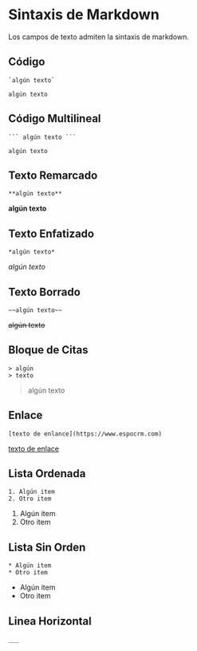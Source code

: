 # Sintaxis de Markdown

Los campos de texto admiten la sintaxis de markdown.

## Código
```
`algún texto`
```

`algún texto`

## Código Multilineal

```
``` algún texto ``` 
```

```
algún texto
```

## Texto Remarcado

```
**algún texto**
```

**algún texto**

## Texto Enfatizado

```
*algún texto*
```

*algún texto*

## Texto Borrado

```
~~algún texto~~
```

~~algún texto~~

## Bloque de Citas

```
> algún
> texto
```

> algún
> texto

## Enlace

```
[texto de enlance](https://www.espocrm.com)
```
[texto de enlace](https://www.espocrm.com)

## Lista Ordenada

```
1. Algún item
2. Otro item
```

1. Algún item
2. Otro item

## Lista Sin Orden

```
* Algún item
* Otro item
```

* Algún item
* Otro item

## Linea Horizontal

```
___
```
